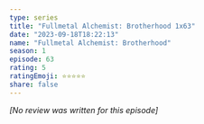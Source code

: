 ```yaml
---
type: series
title: "Fullmetal Alchemist: Brotherhood 1x63"
date: "2023-09-18T18:22:13"
name: "Fullmetal Alchemist: Brotherhood"
season: 1
episode: 63
rating: 5
ratingEmoji: ⭐️⭐️⭐️⭐️⭐️
share: false
---
```


_[No review was written for this episode]_
